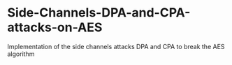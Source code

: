 # Side-Channels-DPA-and-CPA-attacks-on-AES
Implementation of the side channels attacks DPA and CPA to break the AES algorithm

